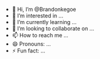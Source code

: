 - 👋 Hi, I’m @Brandonkegoe
- 👀 I’m interested in ...
- 🌱 I’m currently learning ...
- 💞️ I’m looking to collaborate on ...
- 📫 How to reach me ...
- 😄 Pronouns: ...
- ⚡ Fun fact: ...

<!---
Brondonkegoe/Brondonkegoe is a ✨ special ✨ repository because its `README.md` (this file) appears on your GitHub profile.
You can click the Preview link to take a look at your changes.
--->
